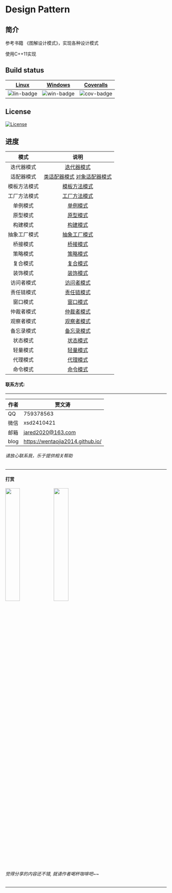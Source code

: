 ﻿# Design Pattern

## 简介
参考书籍 《图解设计模式》，实现各种设计模式

使用C++11实现

## Build status

| [Linux][lin-link] | [Windows][win-link] | [Coveralls][cov-link] |
| :---------------: | :-----------------: | :-------------------: |
| ![lin-badge]      | ![win-badge]        | ![cov-badge]          |

[lin-badge]: https://travis-ci.org/wentaojia2014/DesignPattern.svg?branch=master "Travis build status"
[lin-link]: https://travis-ci.org/wentaojia2014/DesignPattern "Travis build status"
[win-badge]: https://ci.appveyor.com/api/projects/status/cckdwxaagrh2ncvo?svg=true "AppVeyor build status"
[win-link]: https://ci.appveyor.com/project/jiawentao/designpattern "AppVeyor build status"
[cov-badge]: https://coveralls.io/repos/github/wentaojia2014/DesignPattern/badge.svg?branch=master "Coveralls coverage"
[cov-link]: https://coveralls.io/github/wentaojia2014/DesignPattern?branch=master "Coveralls coverage"

## License
[![License](https://img.shields.io/badge/license-MIT-blue.svg)](https://github.com/wentaojia2014/TaoJson/blob/master/LICENSE)

## 进度

| 模式         | 说明                                                                                  |
| :----------: | :-----------------------------------------------------------------------------------: |
| 迭代器模式   | [迭代器模式](code/Iterator/README.md)                                                 |
| 适配器模式   | [类适配器模式](code/Adapter_01/README.md) [对象适配器模式](code/Adapter_02/README.md) |
| 模板方法模式 | [模板方法模式](code/TemplateMethod/README.md)                                         |
| 工厂方法模式 | [工厂方法模式](code/FactoryMethod/README.md)                                          |
| 单例模式     | [单例模式](code/Singleton/README.md)                                                  |
| 原型模式     | [原型模式](code/Prototype/README.md)                                                  |
| 构建模式     | [构建模式](code/Builder/README.md)                                                    |
| 抽象工厂模式 | [抽象工厂模式](code/AbstractFactory/README.md)                                        |
| 桥接模式     | [桥接模式](code/Bridge/README.md)                                                     |
| 策略模式     | [策略模式](code/Strategy/README.md)                                                   |
| 复合模式     | [复合模式](code/Composite/README.md)                                                  |
| 装饰模式     | [装饰模式](code/Decorator/README.md)                                                  |
| 访问者模式   | [访问者模式](code/Visitor/README.md)                                                  |
| 责任链模式   | [责任链模式](code/ResponsibilityChain/README.md)                                      |
| 窗口模式     | [窗口模式](code/Facade/README.md)                                                     |
| 仲裁者模式   | [仲裁者模式](code/Mediator/README.md)                                                 |
| 观察者模式   | [观察者模式](code/Observer/README.md)                                                 |
| 备忘录模式   | [备忘录模式](code/Memento/README.md)                                                  |
| 状态模式     | [状态模式](code/State/README.md)                                                      |
| 轻量模式     | [轻量模式](code/FlyWeight/README.md)                                                  |
| 代理模式     | [代理模式](code/Proxy/README.md)                                                      |
| 命令模式     | [命令模式](code/Command/README.md)                                                    |
#### 联系方式:
***
| 作者 | 贾文涛                           |
| ---- | -------------------------------- |
| QQ   | 759378563                        |
| 微信 | xsd2410421                       |
| 邮箱 | jared2020@163.com                |
| blog | https://wentaojia2014.github.io/ |

###### 请放心联系我，乐于提供相关帮助
***
#### **打赏**
<img src="https://github.com/wentaojia2014/wentaojia2014.github.io/blob/master/img/weixin.jpg?raw=true" width="30%" height="30%" /><img src="https://github.com/wentaojia2014/wentaojia2014.github.io/blob/master/img/zhifubao.jpg?raw=true" width="30%" height="30%" />

###### 觉得分享的内容还不错, 就请作者喝杯咖啡吧~~
***